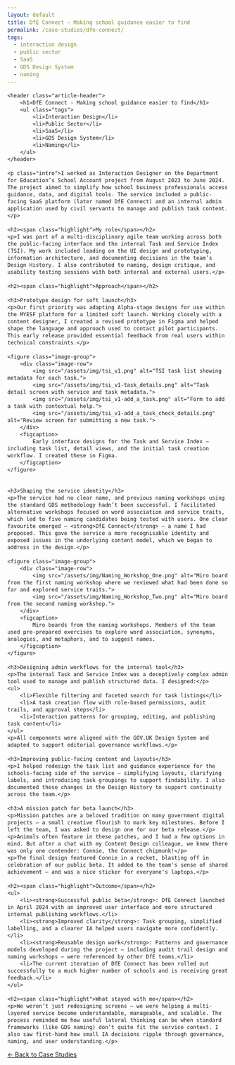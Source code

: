 ```yaml
---
layout: default
title: DfE Connect – Making school guidance easier to find
permalink: /case-studies/dfe-connect/
tags:
  - interaction design
  - public sector
  - SaaS
  - GDS Design System
  - naming
---
```


<article>
    
    <header class="article-header">
        <h1>DfE Connect - Making school guidance easier to find</h1>
        <ul class="tags">
            <li>Interaction Design</li>
            <li>Public Sector</li>
            <li>SaaS</li>
            <li>GDS Design System</li>
            <li>Naming</li>
        </ul>
    </header>
    
    <p class="intro">I worked as Interaction Designer on the Department for Education’s School Account project from August 2023 to June 2024. The project aimed to simplify how school business professionals access guidance, data, and digital tools. The service included a public-facing SaaS platform (later named DfE Connect) and an internal admin application used by civil servants to manage and publish task content.</p>

    <h2><span class="highlight">My role</span></h2>
    <p>I was part of a multi-disciplinary agile team working across both the public-facing interface and the internal Task and Service Index (TSI). My work included leading on the UI design and prototyping, information architecture, and documenting decisions in the team’s Design History. I also contributed to naming, design critique, and usability testing sessions with both internal and external users.</p>

    <h2><span class="highlight">Approach</span></h2>

    <h3>Prototype design for soft launch</h3>
    <p>Our first priority was adapting Alpha-stage designs for use within the MYESF platform for a limited soft launch. Working closely with a content designer, I created a revised prototype in Figma and helped shape the language and approach used to contact pilot participants. This early release provided essential feedback from real users within technical constraints.</p>

    <figure class="image-group">
        <div class="image-row">
            <img src="/assets/img/tsi_v1.png" alt="TSI task list showing metadata for each task.">
            <img src="/assets/img/tsi_v1-task_details.png" alt="Task detail screen with service and task metadata.">
            <img src="/assets/img/tsi_v1-add_a_task.png" alt="Form to add a task with contextual help.">
            <img src="/assets/img/tsi_v1-add_a_task_check_details.png" alt="Review screen for submitting a new task.">
        </div>
        <figcaption>
            Early interface designs for the Task and Service Index — including task list, detail views, and the initial task creation workflow. I created these in Figma.
        </figcaption>
    </figure>


    <h3>Shaping the service identity</h3>
    <p>The service had no clear name, and previous naming workshops using the standard GDS methodology hadn’t been successful. I facilitated alternative workshops focused on word association and service traits, which led to five naming candidates being tested with users. One clear favourite emerged — <strong>DfE Connect</strong> — a name I had proposed. This gave the service a more recognisable identity and exposed issues in the underlying content model, which we began to address in the design.</p>

    <figure class="image-group">
        <div class="image-row">
            <img src="/assets/img/Naming_Workshop_One.png" alt="Miro board from the first naming workshop where we reviewed what had been done so far and explored service traits.">
            <img src="/assets/img/Naming_Workshop_Two.png" alt="Miro board from the second naming workshop.">
        </div>
        <figcaption>
            Miro boards from the naming workshops. Members of the team used pre-prepared exercises to explore word association, synonyms, analogies, and metaphors, and to suggest names. 
        </figcaption>
    </figure>

    <h3>Designing admin workflows for the internal tool</h3>
    <p>The internal Task and Service Index was a deceptively complex admin tool used to manage and publish structured data. I designed:</p>
    <ul>
        <li>Flexible filtering and faceted search for task listings</li>
        <li>A task creation flow with role-based permissions, audit trails, and approval steps</li>
        <li>Interaction patterns for grouping, editing, and publishing task content</li>
    </ul>
    <p>All components were aligned with the GOV.UK Design System and adapted to support editorial governance workflows.</p>

    <h3>Improving public-facing content and layouts</h3>
    <p>I helped redesign the task list and guidance experience for the schools-facing side of the service — simplifying layouts, clarifying labels, and introducing task groupings to support findability. I also documented these changes in the Design History to support continuity across the team.</p>

    <h3>A mission patch for beta launch</h3>
    <p>Mission patches are a beloved tradition on many government digital projects — a small creative flourish to mark key milestones. Before I left the team, I was asked to design one for our beta release.</p>
    <p>Animals often feature in these patches, and I had a few options in mind. But after a chat with my Content Design colleague, we knew there was only one contender: Connie, the Connect chipmunk!</p>
    <p>The final design featured Connie in a rocket, blasting off in celebration of our public beta. It added to the team's sense of shared achievement — and was a nice sticker for everyone's laptops.</p>

    <h2><span class="highlight">Outcome</span></h2>
    <ul>
        <li><strong>Successful public beta</strong>: DfE Connect launched in April 2024 with an improved user interface and more structured internal publishing workflows.</li>
        <li><strong>Improved clarity</strong>: Task grouping, simplified labelling, and a clearer IA helped users navigate more confidently.</li>
        <li><strong>Reusable design work</strong>: Patterns and governance models developed during the project — including audit trail design and naming workshops — were referenced by other DfE teams.</li>
        <li>The current iteration of DfE Connect has been rolled out successfully to a much higher number of schools and is receiving great feedback.</li>
    </ul>

    <h2><span class="highlight">What stayed with me</span></h2>
    <p>We weren’t just redesigning screens — we were helping a multi-layered service become understandable, manageable, and scalable. The process reminded me how useful lateral thinking can be when standard frameworks (like GDS naming) don’t quite fit the service context. I also saw first-hand how small IA decisions ripple through governance, naming, and user understanding.</p>

</article>

<nav aria-label="Page navigation">
    <p><a href="/case-studies" class="button--secondary">← Back to Case Studies</a></p>
</nav>